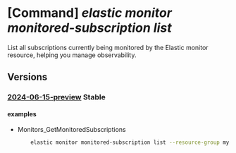 # [Command] _elastic monitor monitored-subscription list_

List all subscriptions currently being monitored by the Elastic monitor resource, helping you manage observability.

## Versions

### [2024-06-15-preview](/Resources/mgmt-plane/L3N1YnNjcmlwdGlvbnMve30vcmVzb3VyY2Vncm91cHMve30vcHJvdmlkZXJzL21pY3Jvc29mdC5lbGFzdGljL21vbml0b3JzL3t9L21vbml0b3JlZHN1YnNjcmlwdGlvbnM=/2024-06-15-preview.xml) **Stable**

<!-- mgmt-plane /subscriptions/{}/resourcegroups/{}/providers/microsoft.elastic/monitors/{}/monitoredsubscriptions 2024-06-15-preview -->

#### examples

- Monitors_GetMonitoredSubscriptions
    ```bash
        elastic monitor monitored-subscription list --resource-group myResourceGroup --monitor-name myMonitor
    ```
